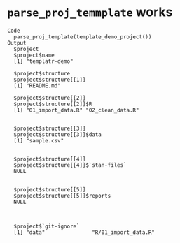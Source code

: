 # `parse_proj_temmplate` works

    Code
      parse_proj_template(template_demo_project())
    Output
      $project
      $project$name
      [1] "templatr-demo"
      
      $project$structure
      $project$structure[[1]]
      [1] "README.md"
      
      $project$structure[[2]]
      $project$structure[[2]]$R
      [1] "01_import_data.R" "02_clean_data.R" 
      
      
      $project$structure[[3]]
      $project$structure[[3]]$data
      [1] "sample.csv"
      
      
      $project$structure[[4]]
      $project$structure[[4]]$`stan-files`
      NULL
      
      
      $project$structure[[5]]
      $project$structure[[5]]$reports
      NULL
      
      
      
      $project$`git-ignore`
      [1] "data"               "R/01_import_data.R"
      
      

